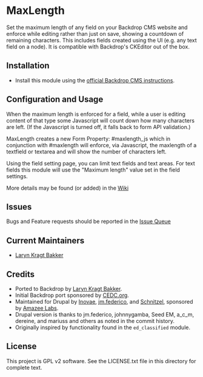 # MaxLength

Set the maximum length of any field on your Backdrop CMS website and enforce
while editing rather than just on save, showing a countdown of remaining
characters.  This includes fields created using the UI (e.g. any text field on
a node). It is compatible with Backdrop's CKEditor out of the box.

## Installation

- Install this module using the
[official Backdrop CMS instructions](https://backdropcms.org/guide/modules).

## Configuration and Usage

When the maximum length is enforced for a field, while a user is editing content
of that type some Javascript will count down how many characters are left. (If
the Javascript is turned off, it falls back to form API validation.)

MaxLength creates a new Form Property: #maxlength_js which in conjunction
with #maxlength will enforce, via Javascript, the maxlength of a textfield or
textarea and will show the number of characters left.

Using the field setting page, you can limit text fields and text areas. For
text fields this module will use the "Maximum length" value set in the field
settings.

More details may be found (or added) in the
[Wiki](https://github.com/backdrop-contrib/maxlength/issues)

## Issues

Bugs and Feature requests should be reported in the
[Issue Queue](https://github.com/backdrop-contrib/maxlength/issues)

## Current Maintainers

- [Laryn Kragt Bakker](https://github.com/laryn)

## Credits

- Ported to Backdrop by [Laryn Kragt Bakker](https://github.com/laryn).
- Initial Backdrop port sponsored by [CEDC.org](https://CEDC.org).
- Maintained for Drupal by [Inovae](https://www.inovae.ch/),
  [jm.federico](https://www.drupal.org/user/509892),
  and [Schnitzel](https://www.drupal.org/user/643820),
  sponsored by [Amazee Labs](https://www.amazeelabs.com/en).
- Drupal version is thanks to jm.federico, johnnygamba, Seed EM, a_c_m, dereine,
  and mariuss and others as noted in the commit history.
- Originally inspired by functionality found in the `ed_classified` module.


## License

This project is GPL v2 software. See the LICENSE.txt file in this directory for
complete text.
